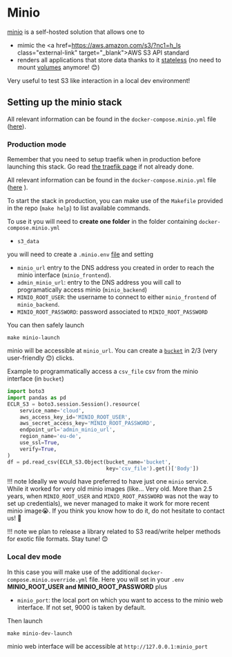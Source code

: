 # Minio

<a href=https://min.io/ class="external-link" target="_blank">minio</a> is a self-hosted solution that allows one to 

- mimic the <a href=https://aws.amazon.com/s3/?nc1=h_ls class="external-link" target="_blank">AWS S3</a> API standard 
- renders all applications that store data thanks to it <a href=https://12factor.net/processes class="external-link" target="_blank">stateless</a> (no need to mount <a href=https://docs.docker.com/storage/volumes/ class="external-link" target="_blank">volumes</a>  anymore! 😊)

Very useful to test S3 like interaction in a local dev environment!

## Setting up the minio stack 

All relevant information can be found in the `docker-compose.minio.yml` file (<a href=https://github.com/SE-Sustainability-OSS/ecodev-infra/blob/main/docker-compose.minio.yml class="external-link" target="_blank">here</a>).

### Production mode

Remember that you need to setup traefik when in production before launching this stack. Go read [the traefik page](traefik.md) if not already done.


All relevant information can be found in the `docker-compose.minio.yml` file (<a href=https://github.com/SE-Sustainability-OSS/ecodev-infra/blob/main/docker-compose.minio.yml class="external-link" target="_blank">here</a> ).


To start the stack in production, you can make use of the `Makefile` provided in the repo (`make help`) to list available commands.

To use it you will need to **create one folder** in the folder containing `docker-compose.minio.yml`

- `s3_data`

you will need to create a `.minio.env` <a href=https://www.codementor.io/@parthibakumarmurugesan/what-is-env-how-to-set-up-and-run-a-env-file-in-node-1pnyxw9yxj  class="external-link" target="_blank">file</a> and setting

- `minio_url` entry to the DNS address you created in order to reach the minio interface (`minio_frontend`). 
- `admin_minio_url`: entry to the DNS address you will call to programatically access minio (`minio_backend`)
- `MINIO_ROOT_USER`: the username to connect to either `minio_frontend` of `minio_backend`.
- `MINIO_ROOT_PASSWORD`: password associated to `MINIO_ROOT_PASSWORD`


You can then safely launch 

```shell
make minio-launch
```

minio will be accessible at `minio_url`. You can create a <a href= https://min.io/docs/minio/container/administration/concepts.html class="external-link" target="_blank">`bucket`</a>
in 2/3 (very user-friendly 😊) clicks.

Example to programmatically access a `csv_file` csv from the minio interface (in `bucket`)

```python
import boto3
import pandas as pd
ECLR_S3 = boto3.session.Session().resource(
    service_name='cloud',
    aws_access_key_id='MINIO_ROOT_USER',
    aws_secret_access_key='MINIO_ROOT_PASSWORD',
    endpoint_url='admin_minio_url',
    region_name='eu-de',
    use_ssl=True,
    verify=True,
)
df = pd.read_csv(ECLR_S3.Object(bucket_name='bucket',
                                key='csv_file').get()['Body'])
```

!!! note 
    Ideally we would have preferred to have just one `minio` service. While it worked for very old minio images
    (like... Very old. More than 2.5 years, when `MINIO_ROOT_USER` and `MINIO_ROOT_PASSWORD` was not the way to set up credentials), we never managed to make it work 
    for more recent minio image😭. If you think you know how to do it, do not hesitate to contact us! 🥰

!!! note 
    we plan to release a library related to S3 read/write helper methods for exotic file formats. 
    Stay tune! 😊

### Local dev mode

In this case you will make use of the additional  `docker-compose.minio.override.yml` file. Here you will set in your `.env` **MINIO_ROOT_USER and MINIO_ROOT_PASSWORD** 
plus 

- `minio_port`: the local port on which you want to access to the minio web interface. If not set, 9000 is taken by default. 

Then launch
```shell
make minio-dev-launch
```

 minio web interface will be accessible at `http://127.0.0.1:minio_port`